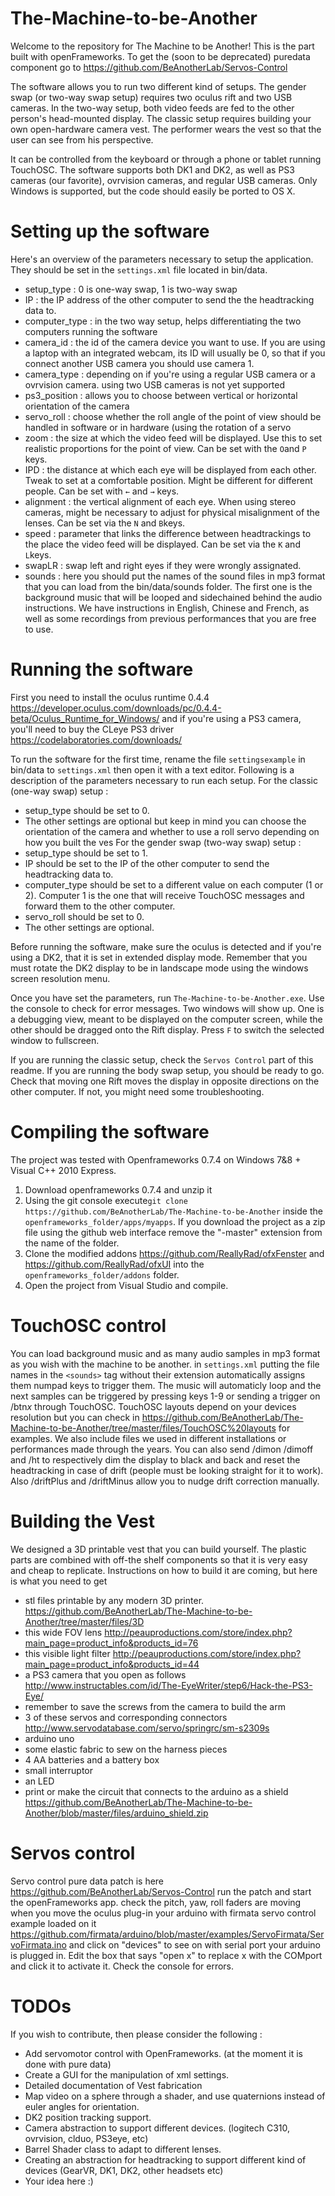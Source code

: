 The-Machine-to-be-Another
=========================
Welcome to the repository for The Machine to be Another! This is the part built with openFrameworks. To get the (soon to be deprecated) puredata component go to https://github.com/BeAnotherLab/Servos-Control

The software allows you to run two different kind of setups. The gender swap (or two-way swap setup) requires two oculus rift and two USB cameras. In the two-way setup, both video feeds are fed to the other person's head-mounted display. The classic setup requires building your own open-hardware camera vest. The performer wears the vest so that the user can see from his perspective.

It can be controlled from the keyboard or through a phone or tablet running TouchOSC.
The software supports both DK1 and DK2, as well as PS3 cameras (our favorite), ovrvision cameras, and regular USB cameras.
Only Windows is supported, but the code should easily be ported to OS X.

Setting up the software
=========================
Here's an overview of the parameters necessary to setup the application. They should be set in the `settings.xml` file located in bin/data.
  - setup_type : 0 is one-way swap, 1 is two-way swap
  - IP : the IP address of the other computer to send the the headtracking data to.
  - computer_type : in the two way setup, helps differentiating the two computers running the software
  - camera_id : the id of the camera device you want to use. If you are using a laptop with an integrated webcam, its ID will   usually be 0, so that if you connect another USB camera you should use camera 1.
  - camera_type : depending on if you're using a regular USB camera or a ovrvision camera. using two USB cameras is not yet     supported  
  - ps3_position : allows you to choose between vertical or horizontal orientation of the camera
  - servo_roll : choose whether the roll angle of the point of view should be handled in software or in hardware (using the     rotation of a servo  
  - zoom : the size at which the video feed will be displayed. Use this to set realistic proportions for the point of view.     Can be set with the `O`and `P` keys.
  - IPD : the distance at which each eye will be displayed from each other. Tweak to set at a comfortable position. Might be    different for different people. Can be set with `←` and `→` keys.
  - alignment : the vertical alignment of each eye. When using stereo cameras, might be necessary to adjust for physical        misalignment of the lenses. Can be set via the `N` and `B`keys.
  - speed : parameter that links the difference between headtrackings to the place the video feed will be displayed. Can be     set via the `K` and `L`keys.
  - swapLR : swap left and right eyes if they were wrongly assignated.
  - sounds : here you should put the names of the sound files in mp3 format that you can load from the bin/data/sounds         folder. The first one is the background music that will be looped and sidechained behind the audio instructions. We have     instructions in English, Chinese and French, as well as some recordings from previous performances that you are free to      use.

Running the software
=========================
First you need to install the oculus runtime 0.4.4 https://developer.oculus.com/downloads/pc/0.4.4-beta/Oculus_Runtime_for_Windows/
and if you're using a PS3 camera, you'll need to buy the CLeye PS3 driver 
https://codelaboratories.com/downloads/

To run the software for the first time, rename the file `settingsexample` in bin/data to `settings.xml` then open it with a text editor.
Following is a description of the parameters necessary to run each setup.
For the classic (one-way swap) setup :
  - setup_type should be set to 0.
  - The other settings are optional but keep in mind you can choose the orientation of the camera and whether to use a roll servo depending on how you built the ves
For the gender swap (two-way swap) setup :
  - setup_type should be set to 1.
  - IP should be set to the IP of the other computer to send the headtracking data to.
  - computer_type should be set to a different value on each computer (1 or 2). Computer 1 is the one that will receive         TouchOSC messages and forward them to the other computer.
  - servo_roll should be set to 0.
  - The other settings are optional.

Before running the software, make sure the oculus is detected and if you're using a DK2, that it is set in extended display mode. Remember that you must rotate the DK2 display to be in landscape mode using the windows screen resolution menu.

Once you have set the parameters, run `The-Machine-to-be-Another.exe`. Use the console to check for error messages.
Two windows will show up. One is a debugging view, meant to be displayed on the computer screen, while the other should be dragged onto the Rift display. Press `F` to switch the selected window to fullscreen.
   
If you are running the classic setup, check the `Servos Control` part of this readme.
If you are running the body swap setup, you should be ready to go. Check that moving one Rift moves the display in opposite directions on the other computer. If not, you might need some troubleshooting.

Compiling the software
=========================
The project was tested with Openframeworks 0.7.4 on Windows 7&8 + Visual C++ 2010 Express.

1. Download openframeworks 0.7.4 and unzip it
2. Using the git console execute```git clone https://github.com/BeAnotherLab/The-Machine-to-be-Another``` inside the ```openframeworks_folder/apps/myapps```. If you download the project as a zip file using the github web interface remove the "-master" extension from the name of the folder.
3. Clone the modified addons https://github.com/ReallyRad/ofxFenster and https://github.com/ReallyRad/ofxUI into the ```openframeworks_folder/addons``` folder. 
4. Open the project from Visual Studio and compile.


TouchOSC control
=========================
You can load background music and as many audio samples in mp3 format as you wish with the machine to be another. in `settings.xml` putting the file names in the `<sounds>` tag without their extension automatically assigns them numpad keys to trigger them. The music will automaticly loop and the next samples can be triggered by pressing keys 1-9 or sending a trigger on /btn*x* through TouchOSC.
TouchOSC layouts depend on your devices resolution but you can check in https://github.com/BeAnotherLab/The-Machine-to-be-Another/tree/master/files/TouchOSC%20layouts
for examples.
We also include files we used in different installations or performances made through the years.
You can also send /dimon /dimoff and /ht to respectively dim the display to black and back and reset the headtracking in case of drift (people must be looking straight for it to work). Also /driftPlus and /driftMinus allow you to nudge drift correction manually.

Building the Vest
=========================
We designed a 3D printable vest that you can build yourself. The plastic parts are combined with off-the shelf components so that it is very easy and cheap to replicate. Instructions on how to build it are coming, but here is what you need to get 
- stl files printable by any modern 3D printer. 
https://github.com/BeAnotherLab/The-Machine-to-be-Another/tree/master/files/3D
- this wide FOV lens http://peauproductions.com/store/index.php?main_page=product_info&products_id=76
- this visible light filter http://peauproductions.com/store/index.php?main_page=product_info&products_id=44
- a PS3 camera that you open as follows http://www.instructables.com/id/The-EyeWriter/step6/Hack-the-PS3-Eye/ 
- remember to save the screws from the camera to build the arm
- 3 of these servos and corresponding connectors http://www.servodatabase.com/servo/springrc/sm-s2309s
- arduino uno
- some elastic fabric to sew on the harness pieces
- 4 AA batteries and a battery box
- small interruptor
- an LED
- print or make the circuit that connects to the arduino as a shield https://github.com/BeAnotherLab/The-Machine-to-be-Another/blob/master/files/arduino_shield.zip

Servos control
========================
Servo control pure data patch is here https://github.com/BeAnotherLab/Servos-Control
run the patch and start the openFrameworks app. check the pitch, yaw, roll faders are moving when you move the oculus
plug-in your arduino with firmata servo control example loaded on it https://github.com/firmata/arduino/blob/master/examples/ServoFirmata/ServoFirmata.ino
and click on "devices" to see on with serial port your arduino is plugged in. Edit the box that says "open x" to replace x with the COMport and click it to activate it. Check the console for errors.


TODOs
========================	
If you wish to contribute, then please consider the following :

- Add servomotor control with OpenFrameworks. (at the moment it is done with pure data)
- Create a GUI for the manipulation of xml settings.
- Detailed documentation of Vest fabrication
- Map video on a sphere through a shader, and use quaternions instead of euler angles for orientation.
- DK2 position tracking support.
- Camera abstraction to support different devices. (logitech C310, ovrvision, clduo, PS3eye, etc)
- Barrel Shader class to adapt to different lenses.
- Creating an abstraction for headtracking to support different kind of devices (GearVR, DK1, DK2, other headsets etc)
- Your idea here :)
